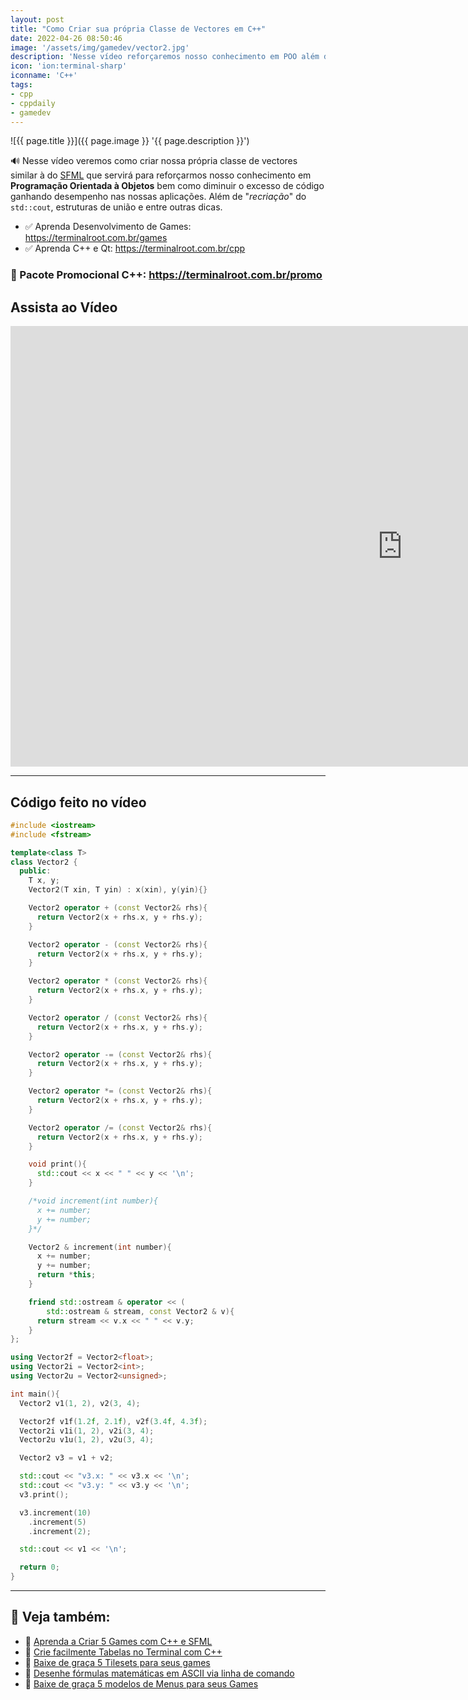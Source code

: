 ```yaml
---
layout: post
title: "Como Criar sua própria Classe de Vectores em C++"
date: 2022-04-26 08:50:46
image: '/assets/img/gamedev/vector2.jpg'
description: 'Nesse vídeo reforçaremos nosso conhecimento em POO além de como criar seu próprio std::cout além de outras dicas.'
icon: 'ion:terminal-sharp'
iconname: 'C++'
tags:
- cpp
- cppdaily
- gamedev
---
```


![{{ page.title }}]({{ page.image }} '{{ page.description }}')

🔊 Nesse vídeo veremos como criar nossa própria classe de vectores similar à do [SFML](https://terminalroot.com.br/games) que servirá para reforçarmos nosso conhecimento em **Programação Orientada à Objetos** bem como diminuir o excesso de código ganhando desempenho nas nossas aplicações. Além de "*recriação*" do `std::cout`, estruturas de união e entre outras  dicas.

+ ✅ Aprenda Desenvolvimento de Games: <https://terminalroot.com.br/games>
+ ✅ Aprenda C++ e Qt: <https://terminalroot.com.br/cpp>

### 🎁 Pacote Promocional C++: <https://terminalroot.com.br/promo>

## Assista ao Vídeo

<iframe width="1253" height="705" src="https://www.youtube.com/embed/NfymBdyGOss" title="YouTube video player" frameborder="0" allow="accelerometer; autoplay; clipboard-write; encrypted-media; gyroscope; picture-in-picture" allowfullscreen></iframe>

---

## Código feito no vídeo
```cpp
#include <iostream>
#include <fstream>

template<class T>
class Vector2 {
  public:
    T x, y;
    Vector2(T xin, T yin) : x(xin), y(yin){}

    Vector2 operator + (const Vector2& rhs){
      return Vector2(x + rhs.x, y + rhs.y);
    }

    Vector2 operator - (const Vector2& rhs){
      return Vector2(x + rhs.x, y + rhs.y);
    }

    Vector2 operator * (const Vector2& rhs){
      return Vector2(x + rhs.x, y + rhs.y);
    }

    Vector2 operator / (const Vector2& rhs){
      return Vector2(x + rhs.x, y + rhs.y);
    }

    Vector2 operator -= (const Vector2& rhs){
      return Vector2(x + rhs.x, y + rhs.y);
    }

    Vector2 operator *= (const Vector2& rhs){
      return Vector2(x + rhs.x, y + rhs.y);
    }

    Vector2 operator /= (const Vector2& rhs){
      return Vector2(x + rhs.x, y + rhs.y);
    }

    void print(){
      std::cout << x << " " << y << '\n';
    }

    /*void increment(int number){
      x += number;
      y += number;
    }*/

    Vector2 & increment(int number){
      x += number;
      y += number;
      return *this;
    }

    friend std::ostream & operator << (
        std::ostream & stream, const Vector2 & v){
      return stream << v.x << " " << v.y;
    }
};

using Vector2f = Vector2<float>;
using Vector2i = Vector2<int>;
using Vector2u = Vector2<unsigned>;

int main(){
  Vector2 v1(1, 2), v2(3, 4);

  Vector2f v1f(1.2f, 2.1f), v2f(3.4f, 4.3f);
  Vector2i v1i(1, 2), v2i(3, 4);
  Vector2u v1u(1, 2), v2u(3, 4);

  Vector2 v3 = v1 + v2;

  std::cout << "v3.x: " << v3.x << '\n';
  std::cout << "v3.y: " << v3.y << '\n';
  v3.print();

  v3.increment(10)
    .increment(5)
    .increment(2);

  std::cout << v1 << '\n';

  return 0;
}
```

---

## 👀 Veja também:
+ 🔗 [Aprenda a Criar 5 Games com C++ e SFML](https://cutt.ly/8Fn0uno)
+ 🔗 [Crie facilmente Tabelas no Terminal com C++](https://cutt.ly/oFTmbMZ)
+ 🔗 [Baixe de graça 5 Tilesets para seus games](https://cutt.ly/0FM6aYS)
+ 🔗 [Desenhe fórmulas matemáticas em ASCII via linha de comando](https://terminalroot.com.br/2022/04/desenhe-formulas-matematica-em-ascii-via-linha-de-comando.html)
+ 🔗 [Baixe de graça 5 modelos de Menus para seus Games](https://terminalroot.com.br/2022/04/baixe-de-graca-5-modelos-de-menus-para-seus-games.html)
